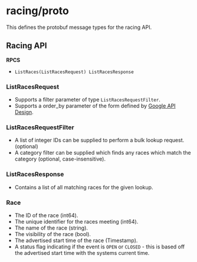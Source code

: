 # racing/proto
This defines the protobuf message types for the racing API.

## Racing API

**RPCS**

- `ListRaces(ListRacesRequest) ListRacesResponse`

### ListRacesRequest
- Supports a filter parameter of type `ListRacesRequestFilter`.
- Supports a order_by parameter of the form defined by [Google API Design](https://cloud.google.com/apis/design/design_patterns#sorting_order).

### ListRacesRequestFilter
- A list of integer IDs can be supplied to perform a bulk lookup request. (optional)
- A category filter can be supplied which finds any races which match the category (optional, case-insensitive).

### ListRacesResponse
- Contains a list of all matching races for the given lookup.

### Race
- The ID of the race (int64).
- The unique identifier for the races meeting (int64).
- The name of the race (string).
- The visibility of the race (bool).
- The advertised start time of the race (Timestamp).
- A status flag indicating if the event is `OPEN` or `CLOSED` - this is based off the advertised start time with the systems current time.